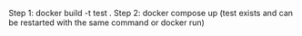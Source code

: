 Step 1: docker build -t test .
Step 2: docker compose up (test exists and can be restarted with the same command or docker run)
